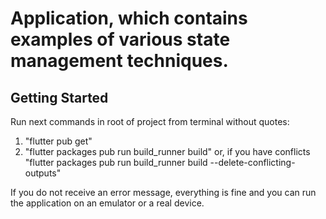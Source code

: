 # Application, which contains examples of various state management techniques.



## Getting Started

Run next commands in root of project from terminal without quotes:
1. "flutter pub get" 
2. "flutter packages pub run build_runner build" or, if you have conflicts "flutter packages pub run build_runner build --delete-conflicting-outputs"

If you do not receive an error message, everything is fine and you can run the application on an emulator or a real device.
